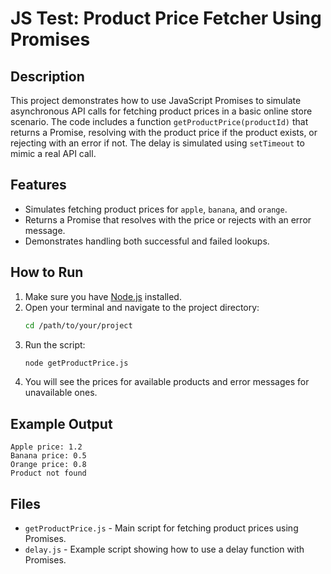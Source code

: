 # JS Test: Product Price Fetcher Using Promises

## Description
This project demonstrates how to use JavaScript Promises to simulate asynchronous API calls for fetching product prices in a basic online store scenario. The code includes a function `getProductPrice(productId)` that returns a Promise, resolving with the product price if the product exists, or rejecting with an error if not. The delay is simulated using `setTimeout` to mimic a real API call.

## Features
- Simulates fetching product prices for `apple`, `banana`, and `orange`.
- Returns a Promise that resolves with the price or rejects with an error message.
- Demonstrates handling both successful and failed lookups.

## How to Run
1. Make sure you have [Node.js](https://nodejs.org/) installed.
2. Open your terminal and navigate to the project directory:
   ```sh
   cd /path/to/your/project
   ```
3. Run the script:
   ```sh
   node getProductPrice.js
   ```
4. You will see the prices for available products and error messages for unavailable ones.

## Example Output
```
Apple price: 1.2
Banana price: 0.5
Orange price: 0.8
Product not found
```

## Files
- `getProductPrice.js` - Main script for fetching product prices using Promises.
- `delay.js` - Example script showing how to use a delay function with Promises. 